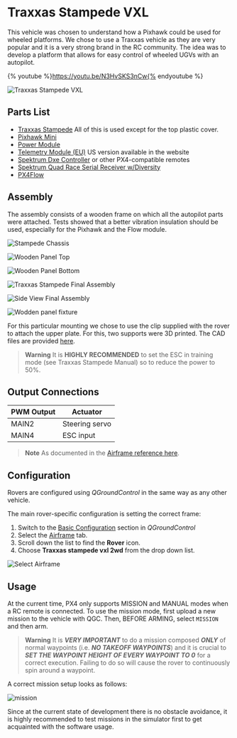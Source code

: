 # Traxxas Stampede VXL

This vehicle was chosen to understand how a Pixhawk could be used for wheeled platforms. We chose to use a Traxxas vehicle as they are very popular and it is a very strong brand in the RC community. The idea was to develop a platform that allows for easy control of wheeled UGVs with an autopilot.

{% youtube %}https://youtu.be/N3HvSKS3nCw{% endyoutube %}

![Traxxas Stampede VXL](../../assets/airframes/rover/traxxas_stampede_vxl/stampede.jpg)

## Parts List

  * [Traxxas Stampede](https://traxxas.com/products/models/electric/stampede-vxl-tsm) All of this is used except for the top plastic cover.
  * [Pixhawk Mini](https://store.3dr.com/products/3dr-pixhawk)
  * [Power Module](https://store.3dr.com/products/10s-power-module)
  * [Telemetry Module (EU)](https://store.3dr.com/products/433-mhz-telemetry-radio) US version available in the website
  * [Spektrum Dxe Controller](http://www.spektrumrc.com/Products/Default.aspx?ProdId=SPM1000) or other PX4-compatible remotes
  * [Spektrum Quad Race Serial Receiver w/Diversity](http://www.spektrumrc.com/Products/Default.aspx?ProdID=SPM4648)
  * [PX4Flow](https://pixhawk.org/modules/px4flow)


## Assembly

The assembly consists of a wooden frame on which all the autopilot parts were attached. Tests showed that a better vibration insulation should be used, especially for the Pixhawk and the Flow module.

![Stampede Chassis](../../assets/airframes/rover/traxxas_stampede_vxl/stampede_chassis.jpg)

![Wooden Panel Top](../../assets/airframes/rover/traxxas_stampede_vxl/panel_top.jpg)

![Wooden Panel Bottom](../../assets/airframes/rover/traxxas_stampede_vxl/panel_bottom.jpg)

![Traxxas Stampede Final Assembly](../../assets/airframes/rover/traxxas_stampede_vxl/final_assembly.jpg)

![Side View Final Assembly](../../assets/airframes/rover/traxxas_stampede_vxl/final_side.jpg)

![Wodden panel fixture](../../assets/airframes/rover/traxxas_stampede_vxl/mounting_detail.jpg)

For this particular mounting we chose to use the clip supplied with the rover to attach the upper plate. For this, two supports were 3D printed. The CAD files are provided [here](https://github.com/PX4/Devguide/raw/master/assets/airframes/experimental/stampede/plane_holders.zip).

> **Warning** It is **HIGHLY RECOMMENDED** to set the ESC in training mode (see Traxxas Stampede Manual) so to reduce the power to 50%.


## Output Connections

PWM Output | Actuator
-- | --
MAIN2 | Steering servo
MAIN4 | ESC input

> **Note** As documented in the [Airframe reference here](/airframes/airframe_reference.html#rover_rover_traxxas_stampede_vxl_2wd).


## Configuration

Rovers are configured using *QGroundControl* in the same way as any other vehicle.

The main rover-specific configuration is setting the correct frame:
1. Switch to the [Basic Configuration](../config/README.md) section in *QGroundControl*
1. Select the [Airframe](../config/airframe.md) tab. 
1. Scroll down the list to find the **Rover** icon. 
1. Choose **Traxxas stampede vxl 2wd** from the drop down list.

![Select Airframe](../../images/qgc/setup/airframe_px4_rover_traxxas_stampede_vxl_2wd.jpg)


## Usage

At the current time, PX4 only supports MISSION and MANUAL modes when a RC remote is connected. To use the mission mode, first upload a new mission to the vehicle with QGC. Then, BEFORE ARMING, select `MISSION` and then arm. 

> **Warning** It is **_VERY IMPORTANT_** to do a mission composed **_ONLY_** of normal waypoints (i.e. **_NO TAKEOFF WAYPOINTS_**) and it is crucial to **_SET THE WAYPOINT HEIGHT OF EVERY WAYPOINT TO 0_** for a correct execution. Failing to do so will cause the rover to continuously spin around a waypoint.


A correct mission setup looks as follows:

![mission](../../assets/airframes/rover/traxxas_stampede_vxl/correct_mission.jpg)
 
Since at the current state of development there is no obstacle avoidance, it is highly recommended to test missions in the simulator first to get acquainted with the software usage.
